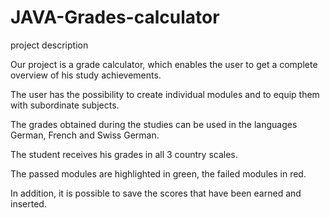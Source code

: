 # JAVA-Grades-calculator

project description

Our project is a grade calculator, which enables the user to get a complete overview of his study achievements.

The user has the possibility to create individual modules and to equip them with subordinate subjects.

The grades obtained during the studies can be used in the languages German, French and Swiss German. 

The student receives his grades in all 3 country scales.

The passed modules are highlighted in green, the failed modules in red. 

In addition, it is possible to save the scores that have been earned and inserted.
